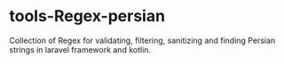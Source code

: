 # tools-Regex-persian
Collection of Regex for validating, filtering, sanitizing and finding Persian strings in laravel framework and kotlin.
